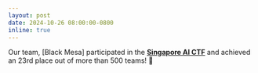 ```yaml
---
layout: post
date: 2024-10-26 08:00:00-0800
inline: true
---
```


Our team, [Black Mesa] participated in the [**Singapore AI CTF**](https://www.tech.gov.sg/media/events/singapore-ai-ctf-2024/) and achieved an 23rd place out of more than 500 teams! 🎉








